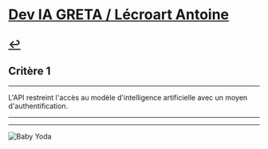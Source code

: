 
# [Dev IA GRETA / Lécroart Antoine](https://github.com/Dev-IA-2024/antoine.lecroart)

[↩️](..)
---

## Critère 1

---

L'API restreint l'accès au modèle d'intelligence artificielle avec un moyen d'authentification.

---
---
![Baby Yoda](https://images3.alphacoders.com/110/1108129.jpg)
